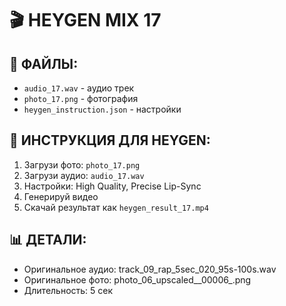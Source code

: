 # 🎬 HEYGEN MIX 17

## 📁 ФАЙЛЫ:
- `audio_17.wav` - аудио трек
- `photo_17.png` - фотография
- `heygen_instruction.json` - настройки

## 🚀 ИНСТРУКЦИЯ ДЛЯ HEYGEN:
1. Загрузи фото: `photo_17.png`
2. Загрузи аудио: `audio_17.wav`
3. Настройки: High Quality, Precise Lip-Sync
4. Генерируй видео
5. Скачай результат как `heygen_result_17.mp4`

## 📊 ДЕТАЛИ:
- Оригинальное аудио: track_09_rap_5sec_020_95s-100s.wav
- Оригинальное фото: photo_06_upscaled__00006_.png
- Длительность: 5 сек
